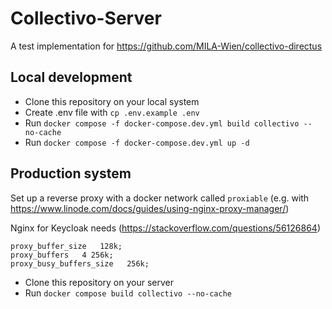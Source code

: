 # Collectivo-Server

A test implementation for https://github.com/MILA-Wien/collectivo-directus

## Local development

- Clone this repository on your local system
- Create .env file with `cp .env.example .env`
- Run `docker compose -f docker-compose.dev.yml build collectivo --no-cache`
- Run `docker compose -f docker-compose.dev.yml up -d`

## Production system

Set up a reverse proxy with a docker network called `proxiable` (e.g. with https://www.linode.com/docs/guides/using-nginx-proxy-manager/)

Nginx for Keycloak needs (https://stackoverflow.com/questions/56126864)
```
proxy_buffer_size   128k;
proxy_buffers   4 256k;
proxy_busy_buffers_size   256k;
```


- Clone this repository on your server
- Run `docker compose build collectivo --no-cache`
